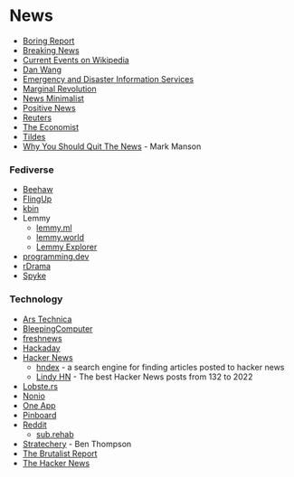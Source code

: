 # News

* [Boring Report](https://www.boringreport.org/app)
* [Breaking News](https://breaking.ai/)
* [Current Events on Wikipedia](https://en.wikipedia.org/wiki/Portal:Current\_events)
* [Dan Wang](https://danwang.co/)
* [Emergency and Disaster Information Services](https://rsoe-edis.org/)
* [Marginal Revolution](https://marginalrevolution.com/)
* [News Minimalist](https://www.newsminimalist.com/)
* [Positive News](https://www.positive.news/)
* [Reuters](https://www.reuters.com/)
* [The Economist](https://www.economist.com/)
* [Tildes](https://tildes.net/)
* [Why You Should Quit The News](https://markmanson.net/why-you-should-quit-the-news) - Mark Manson

### Fediverse

* [Beehaw](https://beehaw.org/)
* [FlingUp](https://flingup.com/)
* [kbin](https://kbin.social/)
* Lemmy
  * [lemmy.ml](https://lemmy.ml/)
  * [lemmy.world](https://lemmy.world/)
  * [Lemmy Explorer](https://lemmyverse.net/)
* [programming.dev](https://programming.dev/)
* [rDrama](https://rdrama.net/)
* [Spyke](https://spyke.social/)

### Technology

* [Ars Technica](https://arstechnica.com/)
* [BleepingComputer](https://www.bleepingcomputer.com/)
* [freshnews](https://www.freshnews.org/)
* [Hackaday](https://hackaday.com/)
* [Hacker News](https://news.ycombinator.com/)
  * [hndex](https://hndex.org/) - a search engine for finding articles posted to hacker news
  * [Lindy HN](https://hn.lindylearn.io/) - The best Hacker News posts from 132 to 2022
* [Lobste.rs](https://lobste.rs/)
* [Nonio](https://non.io/)
* [One App](https://reader.one/)
* [Pinboard](https://pinboard.in/popular/)
* [Reddit](https://www.reddit.com/)
  * [sub.rehab](https://sub.rehab/)
* [Stratechery](https://stratechery.com/) - Ben Thompson
* [The Brutalist Report](https://brutalist.report/)
* [The Hacker News](https://thehackernews.com/)
